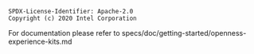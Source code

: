 ```text
SPDX-License-Identifier: Apache-2.0
Copyright (c) 2020 Intel Corporation
```

For documentation please refer to specs/doc/getting-started/openness-experience-kits.md
